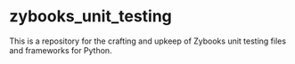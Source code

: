 # zybooks_unit_testing

This is a repository for the crafting and upkeep of Zybooks unit testing files and frameworks for Python.
